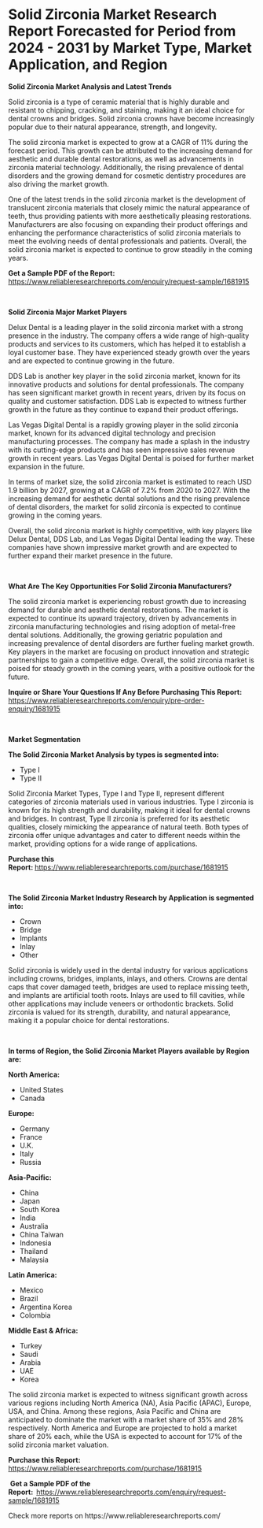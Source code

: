 <p><h1>Solid Zirconia Market Research Report Forecasted for Period from 2024 -  2031 by Market Type, Market Application, and Region</h1></p><p><strong>Solid Zirconia Market Analysis and Latest Trends</strong></p>
<p><p>Solid zirconia is a type of ceramic material that is highly durable and resistant to chipping, cracking, and staining, making it an ideal choice for dental crowns and bridges. Solid zirconia crowns have become increasingly popular due to their natural appearance, strength, and longevity.</p><p>The solid zirconia market is expected to grow at a CAGR of 11% during the forecast period. This growth can be attributed to the increasing demand for aesthetic and durable dental restorations, as well as advancements in zirconia material technology. Additionally, the rising prevalence of dental disorders and the growing demand for cosmetic dentistry procedures are also driving the market growth.</p><p>One of the latest trends in the solid zirconia market is the development of translucent zirconia materials that closely mimic the natural appearance of teeth, thus providing patients with more aesthetically pleasing restorations. Manufacturers are also focusing on expanding their product offerings and enhancing the performance characteristics of solid zirconia materials to meet the evolving needs of dental professionals and patients. Overall, the solid zirconia market is expected to continue to grow steadily in the coming years.</p></p>
<p><strong>Get a Sample PDF of the Report:&nbsp;</strong> <a href="https://www.reliableresearchreports.com/enquiry/request-sample/1681915">https://www.reliableresearchreports.com/enquiry/request-sample/1681915</a></p>
<p>&nbsp;</p>
<p><strong>Solid Zirconia Major Market Players</strong></p>
<p><p>Delux Dental is a leading player in the solid zirconia market with a strong presence in the industry. The company offers a wide range of high-quality products and services to its customers, which has helped it to establish a loyal customer base. They have experienced steady growth over the years and are expected to continue growing in the future.</p><p>DDS Lab is another key player in the solid zirconia market, known for its innovative products and solutions for dental professionals. The company has seen significant market growth in recent years, driven by its focus on quality and customer satisfaction. DDS Lab is expected to witness further growth in the future as they continue to expand their product offerings.</p><p>Las Vegas Digital Dental is a rapidly growing player in the solid zirconia market, known for its advanced digital technology and precision manufacturing processes. The company has made a splash in the industry with its cutting-edge products and has seen impressive sales revenue growth in recent years. Las Vegas Digital Dental is poised for further market expansion in the future.</p><p>In terms of market size, the solid zirconia market is estimated to reach USD 1.9 billion by 2027, growing at a CAGR of 7.2% from 2020 to 2027. With the increasing demand for aesthetic dental solutions and the rising prevalence of dental disorders, the market for solid zirconia is expected to continue growing in the coming years.</p><p>Overall, the solid zirconia market is highly competitive, with key players like Delux Dental, DDS Lab, and Las Vegas Digital Dental leading the way. These companies have shown impressive market growth and are expected to further expand their market presence in the future.</p></p>
<p>&nbsp;</p>
<p><strong>What Are The Key Opportunities For Solid Zirconia Manufacturers?</strong></p>
<p><p>The solid zirconia market is experiencing robust growth due to increasing demand for durable and aesthetic dental restorations. The market is expected to continue its upward trajectory, driven by advancements in zirconia manufacturing technologies and rising adoption of metal-free dental solutions. Additionally, the growing geriatric population and increasing prevalence of dental disorders are further fueling market growth. Key players in the market are focusing on product innovation and strategic partnerships to gain a competitive edge. Overall, the solid zirconia market is poised for steady growth in the coming years, with a positive outlook for the future.</p></p>
<p><strong>Inquire or Share Your Questions If Any Before Purchasing This Report:</strong> <a href="https://www.reliableresearchreports.com/enquiry/pre-order-enquiry/1681915">https://www.reliableresearchreports.com/enquiry/pre-order-enquiry/1681915</a></p>
<p>&nbsp;</p>
<p><strong>Market Segmentation</strong></p>
<p><strong>The Solid Zirconia Market Analysis by types is segmented into:</strong></p>
<p><ul><li>Type I</li><li>Type II</li></ul></p>
<p><p>Solid Zirconia Market Types, Type I and Type II, represent different categories of zirconia materials used in various industries. Type I zirconia is known for its high strength and durability, making it ideal for dental crowns and bridges. In contrast, Type II zirconia is preferred for its aesthetic qualities, closely mimicking the appearance of natural teeth. Both types of zirconia offer unique advantages and cater to different needs within the market, providing options for a wide range of applications.</p></p>
<p><strong>Purchase this Report:&nbsp;</strong><a href="https://www.reliableresearchreports.com/purchase/1681915">https://www.reliableresearchreports.com/purchase/1681915</a></p>
<p>&nbsp;</p>
<p><strong>The Solid Zirconia Market Industry Research by Application is segmented into:</strong></p>
<p><ul><li>Crown</li><li>Bridge</li><li>Implants</li><li>Inlay</li><li>Other</li></ul></p>
<p><p>Solid zirconia is widely used in the dental industry for various applications including crowns, bridges, implants, inlays, and others. Crowns are dental caps that cover damaged teeth, bridges are used to replace missing teeth, and implants are artificial tooth roots. Inlays are used to fill cavities, while other applications may include veneers or orthodontic brackets. Solid zirconia is valued for its strength, durability, and natural appearance, making it a popular choice for dental restorations.</p></p>
<p>&nbsp;</p>
<p><strong>In terms of Region, the Solid Zirconia Market Players available by Region are:</strong></p>
<p>
    <p> <strong> North America: </strong>
        <ul>
            <li>United States</li>
            <li>Canada</li>
        </ul>
        </p> 
    <p> <strong> Europe: </strong>
        <ul>
            <li>Germany</li>
            <li>France</li>
            <li>U.K.</li>
            <li>Italy</li>
            <li>Russia</li>
        </ul>
        </p> 
    <p> <strong> Asia-Pacific: </strong>
        <ul>
            <li>China</li>
            <li>Japan</li>
            <li>South Korea</li>
            <li>India</li>
            <li>Australia</li>
            <li>China Taiwan</li>
            <li>Indonesia</li>
            <li>Thailand</li>
            <li>Malaysia</li>
        </ul>
        </p> 
    <p> <strong> Latin America: </strong>
        <ul>
            <li>Mexico</li>
            <li>Brazil</li>
            <li>Argentina Korea</li>
            <li>Colombia</li>
        </ul>
        </p> 
    <p> <strong> Middle East & Africa: </strong>
        <ul>
            <li>Turkey</li>
            <li>Saudi</li>
            <li>Arabia</li>
            <li>UAE</li>
            <li>Korea</li>
        </ul>
    </p>
    </p>
<p><p>The solid zirconia market is expected to witness significant growth across various regions including North America (NA), Asia Pacific (APAC), Europe, USA, and China. Among these regions, Asia Pacific and China are anticipated to dominate the market with a market share of 35% and 28% respectively. North America and Europe are projected to hold a market share of 20% each, while the USA is expected to account for 17% of the solid zirconia market valuation.</p></p>
<p><strong>Purchase this Report: </strong><a href="https://www.reliableresearchreports.com/purchase/1681915">https://www.reliableresearchreports.com/purchase/1681915</a></p>
<p>&nbsp;<strong>Get a Sample PDF of the Report:&nbsp;&nbsp;</strong><a href="https://www.reliableresearchreports.com/enquiry/request-sample/1681915">https://www.reliableresearchreports.com/enquiry/request-sample/1681915</a></p>
<p><strong></strong></p>
<p>Check more reports on https://www.reliableresearchreports.com/</p>